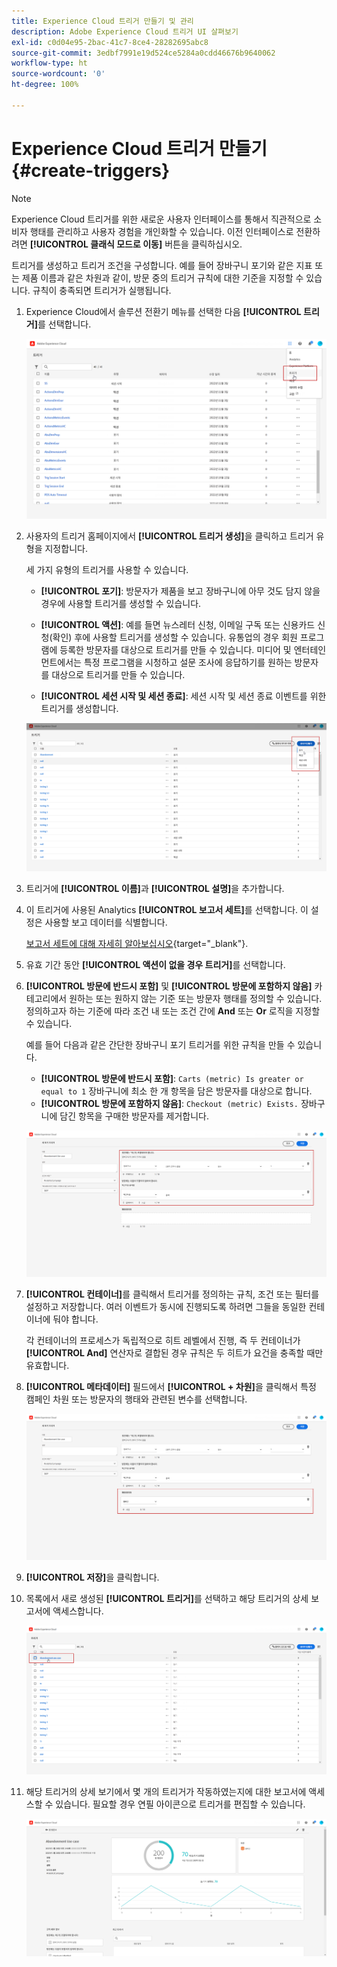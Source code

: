 ```yaml
---
title: Experience Cloud 트리거 만들기 및 관리
description: Adobe Experience Cloud 트리거 UI 살펴보기
exl-id: c0d04e95-2bac-41c7-8ce4-28282695abc8
source-git-commit: 3edbf7991e19d524ce5284a0cdd46676b9640062
workflow-type: ht
source-wordcount: '0'
ht-degree: 100%

---
```


# Experience Cloud 트리거 만들기 {#create-triggers}

>[!NOTE]
>
> Experience Cloud 트리거를 위한 새로운 사용자 인터페이스를 통해서 직관적으로 소비자 행태를 관리하고 사용자 경험을 개인화할 수 있습니다. 이전 인터페이스로 전환하려면 **[!UICONTROL 클래식 모드로 이동]** 버튼을 클릭하십시오.

트리거를 생성하고 트리거 조건을 구성합니다. 예를 들어 장바구니 포기와 같은 지표 또는 제품 이름과 같은 차원과 같이, 방문 중의 트리거 규칙에 대한 기준을 지정할 수 있습니다. 규칙이 충족되면 트리거가 실행됩니다.

1. Experience Cloud에서 솔루션 전환기 메뉴를 선택한 다음 **[!UICONTROL 트리거]**&#x200B;를 선택합니다.

   ![](assets/triggers_7.png)

1. 사용자의 트리거 홈페이지에서 **[!UICONTROL 트리거 생성]**&#x200B;을 클릭하고 트리거 유형을 지정합니다.

   세 가지 유형의 트리거를 사용할 수 있습니다.

   * **[!UICONTROL 포기]**: 방문자가 제품을 보고 장바구니에 아무 것도 담지 않을 경우에 사용할 트리거를 생성할 수 있습니다.

   * **[!UICONTROL 액션]**: 예를 들면 뉴스레터 신청, 이메일 구독 또는 신용카드 신청(확인) 후에 사용할 트리거를 생성할 수 있습니다. 유통업의 경우 회원 프로그램에 등록한 방문자를 대상으로 트리거를 만들 수 있습니다. 미디어 및 엔터테인먼트에서는 특정 프로그램을 시청하고 설문 조사에 응답하기를 원하는 방문자를 대상으로 트리거를 만들 수 있습니다.

   * **[!UICONTROL 세션 시작 및 세션 종료]**: 세션 시작 및 세션 종료 이벤트를 위한 트리거를 생성합니다.

   ![](assets/triggers_1.png)

1. 트리거에 **[!UICONTROL 이름]**&#x200B;과 **[!UICONTROL 설명]**&#x200B;을 추가합니다.

1. 이 트리거에 사용된 Analytics **[!UICONTROL 보고서 세트]**&#x200B;를 선택합니다. 이 설정은 사용할 보고 데이터를 식별합니다.

   [보고서 세트에 대해 자세히 알아보십시오](https://experienceleague.adobe.com/docs/analytics/admin/admin-tools/manage-report-suites/c-new-report-suite/t-create-a-report-suite.html){target="_blank"}.

1. 유효 기간 동안 **[!UICONTROL 액션이 없을 경우 트리거]**&#x200B;를 선택합니다.

1. **[!UICONTROL 방문에 반드시 포함]** 및 **[!UICONTROL 방문에 포함하지 않음]** 카테고리에서 원하는 또는 원하지 않는 기준 또는 방문자 행태를 정의할 수 있습니다. 정의하고자 하는 기준에 따라 조건 내 또는 조건 간에 **And** 또는 **Or** 로직을 지정할 수 있습니다.

   예를 들어 다음과 같은 간단한 장바구니 포기 트리거를 위한 규칙을 만들 수 있습니다.

   * **[!UICONTROL 방문에 반드시 포함]**: `Carts (metric) Is greater or equal to 1` 장바구니에 최소 한 개 항목을 담은 방문자를 대상으로 합니다.
   * **[!UICONTROL 방문에 포함하지 않음]**: `Checkout (metric) Exists.` 장바구니에 담긴 항목을 구매한 방문자를 제거합니다.

   ![](assets/triggers_2.png)

1. **[!UICONTROL 컨테이너]**&#x200B;를 클릭해서 트리거를 정의하는 규칙, 조건 또는 필터를 설정하고 저장합니다. 여러 이벤트가 동시에 진행되도록 하려면 그들을 동일한 컨테이너에 둬야 합니다.

   각 컨테이너의 프로세스가 독립적으로 히트 레벨에서 진행, 즉 두 컨테이너가 **[!UICONTROL And]** 연산자로 결합된 경우 규칙은 두 히트가 요건을 충족할 때만 유효합니다.

1. **[!UICONTROL 메타데이터]** 필드에서 **[!UICONTROL + 차원]**&#x200B;을 클릭해서 특정 캠페인 차원 또는 방문자의 행태와 관련된 변수를 선택합니다.

   ![](assets/triggers_3.png)

1. **[!UICONTROL 저장]**&#x200B;을 클릭합니다.

1. 목록에서 새로 생성된 **[!UICONTROL 트리거]**&#x200B;를 선택하고 해당 트리거의 상세 보고서에 액세스합니다.

   ![](assets/triggers_4.png)

1. 해당 트리거의 상세 보기에서 몇 개의 트리거가 작동하였는지에 대한 보고서에 액세스할 수 있습니다. 필요할 경우 연필 아이콘으로 트리거를 편집할 수 있습니다.

   ![](assets/triggers_5.png)
